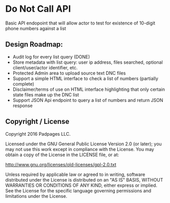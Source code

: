 
# Do Not Call API

Basic API endopoint that will allow actor to test for existence of 10-digit phone numbers against a list

## Design Roadmap:
* Audit log for every list query (DONE)
* Store metadata with list query:  user ip address, files searched, optional client/user/actor identifier, etc. 
* Protected Admin area to upload source text DNC files 
* Support a simple HTML interface to check a list of numbers (partially complete)
* Disclaimer/terms of use on HTML interface highlighting that only certain state files make up the DNC list 
* Support JSON Api endpoint to query a list of numbers and return JSON response 

## Copyright / License

Copyright 2016 Padpages LLC.

Licensed under the GNU General Public License Version 2.0 (or later);
you may not use this work except in compliance with the License.
You may obtain a copy of the License in the LICENSE file, or at:

   http://www.gnu.org/licenses/old-licenses/gpl-2.0.txt

Unless required by applicable law or agreed to in writing, software
distributed under the License is distributed on an "AS IS" BASIS,
WITHOUT WARRANTIES OR CONDITIONS OF ANY KIND, either express or implied.
See the License for the specific language governing permissions and
limitations under the License.

